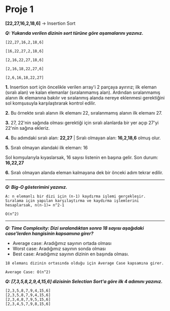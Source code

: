 # Proje 1

**[22,27,16,2,18,6]** -> Insertion Sort

**_Q: Yukarıda verilen dizinin sort türüne göre aşamalarını yazınız._**

```
[22,27,16,2,18,6]

[16,22,27,2,18,6]

[2,16,22,27,18,6]

[2,16,18,22,27,6]

[2,6,16,18,22,27]
```

**1.** Insertion sort için öncelikle verilen array'i 2 parçaya ayırırız; ilk eleman (sıralı alan) ve kalan elemanlar (sıralanmamış alan). Ardından sıralanmamış alanın ilk elemanına bakılır ve sıralanmış alanda nereye eklenmesi gerektiğini sol komşusuyla karşılaştırarak kontrol edilir.

**2.** Bu örnekte sıralı alanın ilk elemanı 22, sıralanmamış alanın ilk elemanı 27.

**3.** 27, 22'nin sağında olması gerektiği için sıralı alanlarda bir yer açıp 27'yi 22'nin sağına ekleriz.

**4.** Bu adımdaki sıralı alan: **22,27** | Sıralı olmayan alan: **16,2,18,6** olmuş olur.

**5.** Sıralı olmayan alandaki ilk eleman: 16

Sol komşularıyla kıyaslarsak, 16 sayısı listenin en başına gelir. Son durum: **16,22,27**

**6.** Sıralı olmayan alanda eleman kalmayana dek bir önceki adım tekrar edilir.

---

**_Q: Big-O gösterimini yazınız._**

```
A: n elemanlı bir dizi için (n-1) kaydırma işlemi gerçekleşir. Sıralama için yapılan karşılaştırma ve kaydırma işlemlerini hesaplarsak, n(n-1)= n^2-1

O(n^2)
```

---

**_Q: Time Complexity: Dizi sıralandıktan sonra 18 sayısı aşağıdaki case'lerden hangisinin kapsamına girer?_**

- Average case: Aradığımız sayının ortada olması
- Worst case: Aradığımız sayının sonda olması
- Best case: Aradığımız sayının dizinin en başında olması.

```
18 elemanı dizinin ortasında olduğu için Average Case kapsamına girer.

Average Case: O(n^2)
```

**_Q: [7,3,5,8,2,9,4,15,6] dizisinin Selection Sort'a göre ilk 4 adımını yazınız._**

```
[2,3,5,8,7,9,4,15,6]
[2,3,5,8,7,9,4,15,6]
[2,3,4,8,7,9,5,15,6]
[2,3,4,5,7,9,8,15,6]
```
